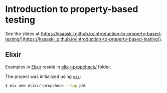 # Introduction to property-based testing

See the slides at [https://ksaaskil.github.io/introduction-to-property-based-testing/](https://ksaaskil.github.io/introduction-to-property-based-testing/).

## Elixir

Examples in [Elixir](https://elixir-lang.org/) reside in [elixir-propcheck/](./elixir-propheck) folder.

The project was initialized using [`mix`](https://elixir-lang.org/getting-started/mix-otp/introduction-to-mix.html):

```bash
$ mix new elixir-propcheck --app pbt
```

